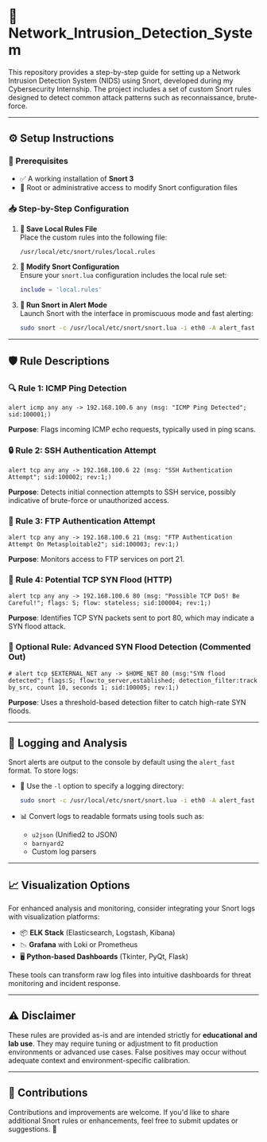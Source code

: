 # 📡 Network_Intrusion_Detection_System

This repository provides a step-by-step guide for setting up a Network Intrusion Detection System (NIDS) using Snort, developed during  my Cybersecurity Internship.
The project includes a set of custom Snort rules designed to detect common attack patterns such as reconnaissance, brute-force.

---

## ⚙️ Setup Instructions

### 🧰 Prerequisites
- ✅ A working installation of **Snort 3**
- 🔐 Root or administrative access to modify Snort configuration files

### 📥 Step-by-Step Configuration

1. **📁 Save Local Rules File**  
   Place the custom rules into the following file:
   ```
   /usr/local/etc/snort/rules/local.rules
   ```

2. **📝 Modify Snort Configuration**  
   Ensure your `snort.lua` configuration includes the local rule set:
   ```lua
   include = 'local.rules'
   ```

3. **🚀 Run Snort in Alert Mode**  
   Launch Snort with the interface in promiscuous mode and fast alerting:
   ```bash
   sudo snort -c /usr/local/etc/snort/snort.lua -i eth0 -A alert_fast
   ```

---

## 🛡️ Rule Descriptions

### 🔍 Rule 1: ICMP Ping Detection
```snort
alert icmp any any -> 192.168.100.6 any (msg: "ICMP Ping Detected"; sid:100001;)
```
**Purpose**: Flags incoming ICMP echo requests, typically used in ping scans.

### 🔒 Rule 2: SSH Authentication Attempt
```snort
alert tcp any any -> 192.168.100.6 22 (msg: "SSH Authentication Attempt"; sid:100002; rev:1;)
```
**Purpose**: Detects initial connection attempts to SSH service, possibly indicative of brute-force or unauthorized access.

### 📡 Rule 3: FTP Authentication Attempt
```snort
alert tcp any any -> 192.168.100.6 21 (msg: "FTP Authentication Attempt On Metasploitable2"; sid:100003; rev:1;)
```
**Purpose**: Monitors access to FTP services on port 21.

### 🚨 Rule 4: Potential TCP SYN Flood (HTTP)
```snort
alert tcp any any -> 192.168.100.6 80 (msg: "Possible TCP DoS! Be Careful!"; flags: S; flow: stateless; sid:100004; rev:1;)
```
**Purpose**: Identifies TCP SYN packets sent to port 80, which may indicate a SYN flood attack.

### 🧪 Optional Rule: Advanced SYN Flood Detection (Commented Out)
```snort
# alert tcp $EXTERNAL_NET any -> $HOME_NET 80 (msg:"SYN flood detected"; flags:S; flow:to_server,established; detection_filter:track by_src, count 10, seconds 1; sid:100005; rev:1;)
```
**Purpose**: Uses a threshold-based detection filter to catch high-rate SYN floods.

---

## 📁 Logging and Analysis

Snort alerts are output to the console by default using the `alert_fast` format. To store logs:

- 📂 Use the `-l` option to specify a logging directory:
  ```bash
  sudo snort -c /usr/local/etc/snort/snort.lua -i eth0 -A alert_fast -l /var/log/snort
  ```

- 📊 Convert logs to readable formats using tools such as:
  - `u2json` (Unified2 to JSON)
  - `barnyard2`
  - Custom log parsers

---

## 📈 Visualization Options

For enhanced analysis and monitoring, consider integrating your Snort logs with visualization platforms:

- 📦 **ELK Stack** (Elasticsearch, Logstash, Kibana)
- 📉 **Grafana** with Loki or Prometheus
- 🖥️ **Python-based Dashboards** (Tkinter, PyQt, Flask)

These tools can transform raw log files into intuitive dashboards for threat monitoring and incident response.

---

## ⚠️ Disclaimer

These rules are provided as-is and are intended strictly for **educational and lab use**. They may require tuning or adjustment to fit production environments or advanced use cases. False positives may occur without adequate context and environment-specific calibration.

---

## 🤝 Contributions

Contributions and improvements are welcome. If you'd like to share additional Snort rules or enhancements, feel free to submit updates or suggestions. 🚀


